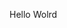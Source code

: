 Hello Wolrd
































































































































































































































































































































































































































































































































































































































































































































































































































































































































































































































































































































































































































































































































































































































































































































































































































































































































































































































































































































































































































































































































































































































































































































































































































































































































































































































































































































































































































































































































































































































































































































































































































































































































































































































































































































